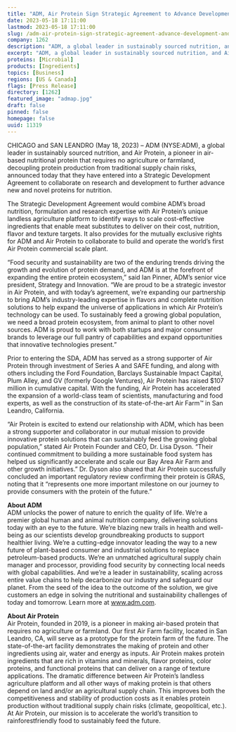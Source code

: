 ```yaml
---
title: "ADM, Air Protein Sign Strategic Agreement to Advance Development and Production of Unique Landless Protein"
date: 2023-05-18 17:11:00
lastmod: 2023-05-18 17:11:00
slug: /adm-air-protein-sign-strategic-agreement-advance-development-and-production-unique
company: 1262
description: "ADM, a global leader in sustainably sourced nutrition, and Air Protein, a pioneer in air-based nutritional protein that requires no agriculture or farmland, decoupling protein production from traditional supply chain risks, announced today that they have entered into a Strategic Development Agreement to collaborate on research and development to further advance new and novel proteins for nutrition."
excerpt: "ADM, a global leader in sustainably sourced nutrition, and Air Protein, a pioneer in air-based nutritional protein that requires no agriculture or farmland, decoupling protein production from traditional supply chain risks, announced today that they have entered into a Strategic Development Agreement to collaborate on research and development to further advance new and novel proteins for nutrition."
proteins: [Microbial]
products: [Ingredients]
topics: [Business]
regions: [US & Canada]
flags: [Press Release]
directory: [1262]
featured_image: "admap.jpg"
draft: false
pinned: false
homepage: false
uuid: 11319
---
```

<p>CHICAGO and SAN LEANDRO (May 18, 2023) – ADM (NYSE:ADM), a global leader in sustainably sourced nutrition, and Air Protein, a pioneer in air-based nutritional protein that requires no agriculture or farmland, decoupling protein production from traditional supply chain risks, announced today that they have entered into a Strategic Development Agreement to collaborate on research and development to further advance new and novel proteins for nutrition.</p>
<p>The Strategic Development Agreement would combine ADM’s broad nutrition, formulation and research expertise with Air Protein’s unique landless agriculture platform to identify ways to scale cost-effective ingredients that enable meat substitutes to deliver on their cost, nutrition, flavor and texture targets. It also provides for the mutually exclusive rights for ADM and Air Protein to collaborate to build and operate the world’s first Air Protein commercial scale plant.</p>
<p>“Food security and sustainability are two of the enduring trends driving the growth and evolution of protein demand, and ADM is at the forefront of expanding the entire protein ecosystem,” said Ian Pinner, ADM’s senior vice president, Strategy and Innovation. “We are proud to be a strategic investor in Air Protein, and with today’s agreement, we’re expanding our partnership to bring ADM’s industry-leading expertise in flavors and complete nutrition solutions to help expand the universe of applications in which Air Protein’s technology can be used. To sustainably feed a growing global population, we need a broad protein ecosystem, from animal to plant to other novel sources. ADM is proud to work with both startups and major consumer brands to leverage our full pantry of capabilities and expand opportunities that innovative technologies present.”</p>
<p>Prior to entering the SDA, ADM has served as a strong supporter of Air Protein through investment of Series A and SAFE funding, and along with others including the Ford Foundation, Barclays Sustainable Impact Capital, Plum Alley, and GV (formerly Google Ventures), Air Protein has raised $107 million in cumulative capital. With the funding, Air Protein has accelerated the expansion of a world-class team of scientists, manufacturing and food experts, as well as the construction of its state-of-the-art Air Farm™ in San Leandro, California.</p>
<p>“Air Protein is excited to extend our relationship with ADM, which has been a strong supporter and collaborator in our mutual mission to provide innovative protein solutions that can sustainably feed the growing global population,” stated Air Protein Founder and CEO, Dr. Lisa Dyson. “Their continued commitment to building a more sustainable food system has helped us significantly accelerate and scale our Bay Area Air Farm and other growth initiatives.” Dr. Dyson also shared that Air Protein successfully concluded an important regulatory review confirming their protein is GRAS, noting that it “represents one more important milestone on our journey to provide consumers with the protein of the future.”</p>
<p><strong>About ADM</strong><br />
ADM unlocks the power of nature to enrich the quality of life. We’re a premier global human and animal nutrition company, delivering solutions today with an eye to the future. We’re blazing new trails in health and well-being as our scientists develop groundbreaking products to support healthier living. We’re a cutting-edge innovator leading the way to a new future of plant-based consumer and industrial solutions to replace petroleum-based products. We’re an unmatched agricultural supply chain manager and processor, providing food security by connecting local needs with global capabilities. And we’re a leader in sustainability, scaling across entire value chains to help decarbonize our industry and safeguard our planet. From the seed of the idea to the outcome of the solution, we give customers an edge in solving the nutritional and sustainability challenges of today and tomorrow. Learn more at <a href="http://www.adm.com">www.adm.com</a>.</p>
<p><strong>About Air Protein</strong><br />
Air Protein, founded in 2019, is a pioneer in making air-based protein that requires no agriculture or farmland. Our first Air Farm facility, located in San Leandro, CA, will serve as a prototype for the protein farm of the future. The state-of-the-art facility demonstrates the making of protein and other ingredients using air, water and energy as inputs. Air Protein makes protein ingredients that are rich in vitamins and minerals, flavor proteins, color proteins, and functional proteins that can deliver on a range of texture applications. The dramatic difference between Air Protein’s landless agriculture platform and all other ways of making protein is that others depend on land and/or an agricultural supply chain. This improves both the competitiveness and stability of production costs as it enables protein production without traditional supply chain risks (climate, geopolitical, etc.). At Air Protein, our mission is to accelerate the world’s transition to rainforestfriendly food to sustainably feed the future.</p>
